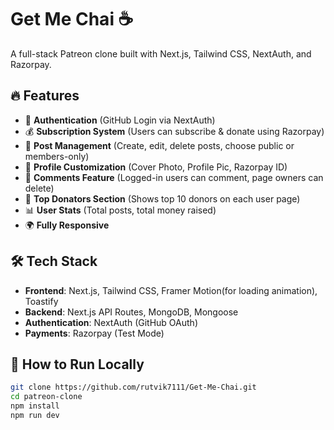 # Get Me Chai ☕
A full-stack Patreon clone built with Next.js, Tailwind CSS, NextAuth, and Razorpay.  

## 🔥 Features  
- 🔐 **Authentication** (GitHub Login via NextAuth)  
- 💰 **Subscription System** (Users can subscribe & donate using Razorpay)  
- 📝 **Post Management** (Create, edit, delete posts, choose public or members-only)  
- 👤 **Profile Customization** (Cover Photo, Profile Pic, Razorpay ID)  
- 💬 **Comments Feature** (Logged-in users can comment, page owners can delete)  
- 🔢 **Top Donators Section** (Shows top 10 donors on each user page)  
- 📊 **User Stats** (Total posts, total money raised)  
- 🌍 **Fully Responsive**  

## 🛠️ Tech Stack  
- **Frontend**: Next.js, Tailwind CSS, Framer Motion(for loading animation), Toastify  
- **Backend**: Next.js API Routes, MongoDB, Mongoose  
- **Authentication**: NextAuth (GitHub OAuth)  
- **Payments**: Razorpay (Test Mode)  

## 🚀 How to Run Locally  
```sh
git clone https://github.com/rutvik7111/Get-Me-Chai.git
cd patreon-clone
npm install
npm run dev
